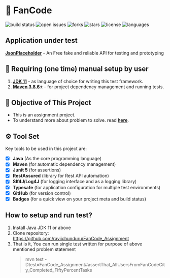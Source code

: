 # 🦾 FanCode

![build status](https://img.shields.io/github/actions/workflow/status/raviichunduru/RestAPI_Framework/trigger-new-updated-and-unit-tests-on-pull-request.yml?logo=GitHub)
![open issues](https://img.shields.io/github/issues/raviichunduru/RestAPI_Framework)
![forks](https://img.shields.io/github/forks/raviichunduru/RestAPI_Framework)
![stars](https://img.shields.io/github/stars/raviichunduru/RestAPI_Framework)
![license](https://img.shields.io/github/license/raviichunduru/RestAPI_Framework?style=flat-square)
![languages](https://img.shields.io/github/languages/count/raviichunduru/RestAPI_Framework)

## Application under test

[**JsonPlaceholder**](https://jsonplaceholder.typicode.com/) - An Free fake and reliable API for testing and prototyping

## 🔢 Requiring (one time) manual setup by user

1. [**JDK 11**](https://www.oracle.com/java/technologies/javase/jdk11-archive-downloads.html) - as language of choice
   for writing this test framework.
2. [**Maven 3.8.6+**](https://maven.apache.org/) - for project dependency management and running tests.

## 🚀 Objective of This Project

- This is an assignment project.
- To understand more about problem to solve. read [**here**](https://www.scribd.com/document/775685669/Fancode-SDET-Assignment).

## ⚙ Tool Set

Key tools to be used in this project are:

- [x] **Java** (As the core programming language)
- [x] **Maven** (for automatic dependency management)
- [x] **Junit 5** (for assertions)
- [x] **RestAssured**  (library for Rest API automation)
- [x] **Slf4J/Log4J** (for logging interface and as a logging library)
- [x] **Typesafe** (for application configuration for multiple test environments)
- [x] **GitHub** (for version control)
- [x] **Badges** (for a quick view on your project meta and build status)
      
## How to setup and run test?
1. Install Java JDK 11 or above
2. Clone repository: https://github.com/raviichunduru/FanCode_Assignment
3. That is it, You can run single test written for purpose of above mentioned problem statement
   > mvn test -Dtest=FanCode_Assignment#assertThat_AllUsersFromFanCodeCity_Completed_FiftyPercentTasks
